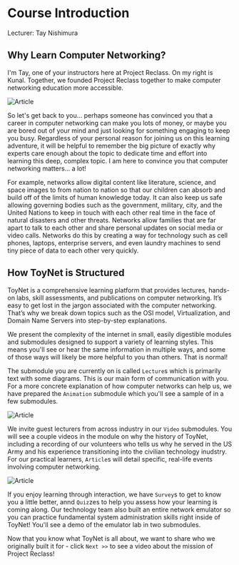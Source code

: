 # Course Introduction
Lecturer: Tay Nishimura

## Why Learn Computer Networking?

I'm Tay, one of your instructors here at Project Reclass. On my right is Kunal. Together, we founded Project Reclass together to make computer networking education more accessible.

![Article](https://github.com/Project-Reclass/toynet-content/raw/main/data/lecture/7001/tay-kunal.jpeg)

So let's get back to you... perhaps someone has convinced you that a career in computer networking can make you lots of money, or maybe you are bored out of your mind and just looking for something engaging to keep you busy. Regardless of your personal reason for joining us on this learning adventure, it will be helpful to remember the big picture of exactly why experts care enough about the topic to dedicate time and effort into learning this deep, complex topic. I am here to convince you that computer networking matters... a lot!

For example, networks allow digital content like literature, science, and space images to from nation to nation so that our children can absorb and build off of the limits of human knowledge today. It can also keep us safe allowing governing bodies such as the government, military, city, and the United Nations to keep in touch with each other real time in the face of natural disasters and other threats. Networks allow families that are far apart to talk to each other and share personal updates on social media or video calls. Networks do this by creating a way for technology such as cell phones, laptops, enterprise servers, and even laundry machines to send tiny piece of data to each other very quickly.

## How ToyNet is Structured

ToyNet is a comprehensive learning platform that provides lectures, hands-on labs, skill assessments, and publications on computer networking. It’s easy to get lost in the jargon associated with the computer networking. That’s why we break down topics such as the OSI model, Virtualization, and Domain Name Servers into step-by-step explanations.

We present the complexity of the internet in small, easily digestible modules and submodules designed to support a variety of learning styles. This means you'll see or hear the same information in multiple ways, and some of those ways will likely be more helpful to you than others. That is normal!

The submodule you are currently on is called `Lecture`s which is primarily text with some diagrams. This is our main form of communication with you. For a more concrete explanation of how computer networks can help us, we have prepared the  `Animation` submodule which you'll see a sample of in a few submodules.

![Article](https://github.com/Project-Reclass/toynet-content/raw/main/data/lecture/7001/thumbdrive.gif)

We invite guest lecturers from across industry in our `Video` submodules. You will see a couple videos in the module on why the history of ToyNet, including a recording of our volunteers who tells us why he served in the US Army and his experience transitioning into the civilian technology inudstry. For our practical learners, `Article`s will detail specific, real-life events involving computer networking.

![Article](https://github.com/Project-Reclass/toynet-content/raw/main/data/lecture/7001/toynet-emulator.gif)

If you enjoy learning through interaction, we have `Survey`s to get to know you a little better, annd `Quiz`zes to help you assess how your learning is coming along. Our technology team also built an entire network emulator so you can practice fundamental system administration skills right inside of ToyNet! You'll see a demo of the emulator lab in two submodules.

Now that you know what ToyNet is all about, we want to share who we originally built it for - click `Next >>` to see a video about the mission of Project Reclass!